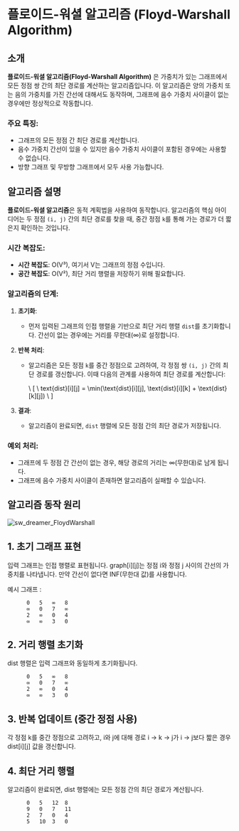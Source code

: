 # 플로이드-워셜 알고리즘 (Floyd-Warshall Algorithm)

## 소개

**플로이드-워셜 알고리즘(Floyd-Warshall Algorithm)** 은 가중치가 있는 그래프에서 모든 정점 쌍 간의 최단 경로를 계산하는 알고리즘입니다. 이 알고리즘은 양의 가중치 또는 음의 가중치를 가진 간선에 대해서도 동작하며, 그래프에 음수 가중치 사이클이 없는 경우에만 정상적으로 작동합니다.

### 주요 특징:
- 그래프의 모든 정점 간 최단 경로를 계산합니다.
- 음수 가중치 간선이 있을 수 있지만 음수 가중치 사이클이 포함된 경우에는 사용할 수 없습니다.
- 방향 그래프 및 무방향 그래프에서 모두 사용 가능합니다.

## 알고리즘 설명

**플로이드-워셜 알고리즘**은 동적 계획법을 사용하여 동작합니다. 알고리즘의 핵심 아이디어는 두 정점 `(i, j)` 간의 최단 경로를 찾을 때, 중간 정점 `k`를 통해 가는 경로가 더 짧은지 확인하는 것입니다.

### 시간 복잡도:
- **시간 복잡도**: O(V³), 여기서 V는 그래프의 정점 수입니다.
- **공간 복잡도**: O(V²), 최단 거리 행렬을 저장하기 위해 필요합니다.

### 알고리즘의 단계:

1. **초기화**:
   - 먼저 입력된 그래프의 인접 행렬을 기반으로 최단 거리 행렬 `dist`를 초기화합니다. 간선이 없는 경우에는 거리를 무한대(∞)로 설정합니다.
   
2. **반복 처리**:
   - 알고리즘은 모든 정점 `k`를 중간 정점으로 고려하여, 각 정점 쌍 `(i, j)` 간의 최단 경로를 갱신합니다. 이때 다음의 관계를 사용하여 최단 경로를 계산합니다:
   
     \ [
     \ text{dist}[i][j] = \min(\text{dist}[i][j], \text{dist}[i][k] + \text{dist}[k][j])
     \ ]

3. **결과**:
   - 알고리즘이 완료되면, `dist` 행렬에 모든 정점 간의 최단 경로가 저장됩니다.

### 예외 처리:
- 그래프에 두 정점 간 간선이 없는 경우, 해당 경로의 거리는 ∞(무한대)로 남게 됩니다.
- 그래프에 음수 가중치 사이클이 존재하면 알고리즘이 실패할 수 있습니다.



## 알고리즘 동작 원리

![sw_dreamer_FloydWarshall](https://github.com/user-attachments/assets/3dcfdaac-58b4-4343-9630-685e93f02b53)

## 1. 초기 그래프 표현

입력 그래프는 인접 행렬로 표현됩니다. graph[i][j]는 정점 i와 정점 j 사이의 간선의 가중치를 나타냅니다. 만약 간선이 없다면 INF(무한대 값)를 사용합니다.

예시 그래프 :
```
      0   5   ∞   8
      ∞   0   7   ∞
      2   ∞   0   4
      ∞   ∞   3   0
```

## 2. 거리 행렬 초기화

dist 행렬은 입력 그래프와 동일하게 초기화됩니다.

```
      0   5   ∞   8
      ∞   0   7   ∞
      2   ∞   0   4
      ∞   ∞   3   0
```

## 3. 반복 업데이트 (중간 정점 사용)

각 정점 k를 중간 정점으로 고려하고, i와 j에 대해 경로 i → k → j가 i → j보다 짧은 경우 dist[i][j] 값을 갱신합니다.

## 4. 최단 거리 행렬

알고리즘이 완료되면, dist 행렬에는 모든 정점 간의 최단 경로가 계산됩니다.

```
      0   5   12  8
      9   0   7   11
      2   7   0   4
      5   10  3   0
```
